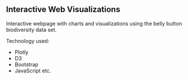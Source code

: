 ## Interactive Web Visualizations

Interactive webpage with charts and visualizations using the belly button biodiversity data set.

Technology used:

- Plotly
- D3
- Bootstrap
- JavaScript
etc.
